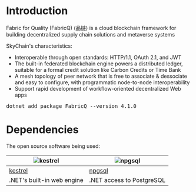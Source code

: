 # Introduction  

Fabric for Quality (FabricQ) (品链) is a cloud blockchain framework for building decentralized supply chain solutions and metaverse systems

SkyChain's characteristics:

* Interoperable through open standards: HTTP/1.1, OAuth 2.1, and JWT
* The built-in federated blockchain engine powers a distributed ledger, suitable for a formal credit solution like Carbon Credits or Time Bank
* A mesh topology of peer network that is free to associate & dessociate and easy to configure, with programmatic node-to-node interoperability
* Support rapid development of workflow-oriented decentralized Web apps 

<pre>
dotnet add package FabricQ --version 4.1.0
</pre>

# Dependencies

The open source software being used: 

| ![kestrel](https://raw.githubusercontent.com/skyiah/SkyChain/master/Docs/netcore.jpg) | ![npgsql](https://raw.githubusercontent.com/skyiah/SkyChain/master/Docs/postgresql.png) |
| ---- | ----- |
| [kestrel](https://github.com/aspnet/AspNetCore) | [npgsql](http://www.npgsql.org) |
| .NET's built-in web engine | .NET access to PostgreSQL |
